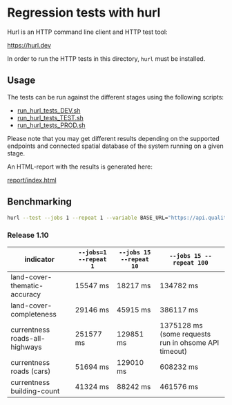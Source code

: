 # Regression tests with hurl

Hurl is an HTTP command line client and HTTP test tool:

https://hurl.dev

In order to run the HTTP tests in this directory, `hurl` must be installed.

## Usage

The tests can be run against the different stages using the following scripts:

* [run_hurl_tests_DEV.sh](./run_hurl_tests_DEV.sh)
* [run_hurl_tests_TEST.sh](./run_hurl_tests_TEST.sh)
* [run_hurl_tests_PROD.sh](./run_hurl_tests_PROD.sh)

Please note that you may get different results depending on the supported endpoints and connected spatial database of the system running on a given stage.

An HTML-report with the results is generated here:

[report/index.html](./report/index.html)


## Benchmarking

```sh
hurl --test --jobs 1 --repeat 1 --variable BASE_URL="https://api.quality.ohsome.org/v1-test/" land-cover-thematic-accuracy.hurl
```

### Release 1.10

| indicator                      | `--jobs=1 --repeat 1` | `--jobs 15 --repeat 10` | `--jobs 15 --repeat 100`          |
|--------------------------------|-----------------------|-------------------------|-----------------------------------|
| land-cover-thematic-accuracy   | 15547 ms              | 18217 ms                | 134782 ms                         |
| land-cover-completeness        | 29146 ms              | 45915 ms                | 386117 ms                         |
| currentness roads-all-highways | 251577 ms             | 129851 ms               | 1375128 ms (some requests run in ohsome API timeout) |
| currentness roads (cars)       | 51694 ms              | 129010 ms               | 608232 ms                         |
| currentness building-count     | 41324 ms              | 88242 ms                | 461576 ms                         |



